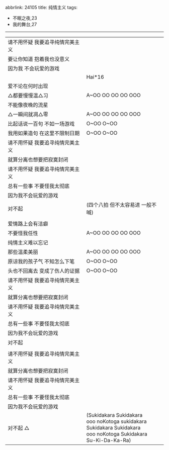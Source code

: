 abbrlink: 24105
title: 纯情主义
tags:
  - 不眠之夜,23
  - 我的舞台,27
---
|      |      |
|--|--|
|请不用怀疑 我要追寻纯情完美主义|      |
|要让你知道 抱着我也没意义|      |
|因为我 不会玩爱的游戏|      |
|      |Hai*16|
|爱不论在何时出现|      |
|△都要慢慢温△习|A~OO OO OO OO OOO|
|不能像夜晚的流星|      |
|△一瞬间就凋△零|A~OO OO OO OO OOO|
|比起话说一百句 不如一场游戏|O~OO O~OO|
|我用如果造句 在这里不限制日期|O~OO O~OO|
|请不用怀疑 我要追寻纯情完美主义|      |
|就算分离也想要把寂寞封闭|      |
|请不用怀疑 我要追寻纯情完美主义|      |
|总有一些事 不要怪我太彻底|      |
|因为我不会玩爱的游戏|      |
|对不起|(四个八拍 但不太容易进 一般不喊)|
|      |      |
|爱情路上会有洁癖|      |
|不要怪我任性|A~OO OO OO OO OOO|
|纯情主义难以忘记|      |
|那些温柔美丽|A~OO OO OO OO OOO|
|原谅我的孩子气 不知怎么下笔|O~OO O~OO|
|头也不回离去 变成了伤人的证据|O~OO O~OO|
|请不用怀疑 我要追寻纯情完美主义|      |
|就算分离也想要把寂寞封闭|      |
|请不用怀疑 我要追寻纯情完美主义|      |
|总有一些事 不要怪我太彻底|      |
|因为我不会玩爱的游戏|      |
|对不起|      |
|      |      |
|请不用怀疑 我要追寻纯情完美主义|      |
|就算分离也想要把寂寞封闭|      |
|请不用怀疑 我要追寻纯情完美主义|      |
|总有一些事 不要怪我太彻底|      |
|因为我不会玩爱的游戏|      |
|对不起 △|(Sukidakara Sukidakara<br>ooo noKotoga sukidakara<br>Sukidakara Sukidakara<br>ooo noKotoga Sukidakara<br>Su-Ki-Da-Ka-Ra)|